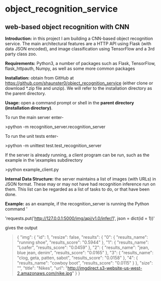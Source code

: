 # object\_recognition\_service
## web-based object recognition with CNN

**Introduction:** in this project I am building a CNN-based object recognition service. The main architectural features are a HTTP API using Flask (with data JSON encoded), and image classification using TensorFlow and a 3rd party class zoo.

**Requirements:** Python3, a number of packages such as Flask, TensorFlow, flask\_httpauth, Numpy, as well as some more common packages

**Installation:** obtain from GitHub at https://github.com/shaunster0/object_recognition_service (either clone or download \*.zip file and unzip). We will refer to the installation directory as the parent directory.

**Usage:** open a command prompt or shell in the **parent directory (installation directory)**.

To run the main server enter-

\>python -m recognition\_server.recognition\_server

To run the unit tests enter-

\>python -m unittest test.test\_recognition\_server

If the server is already running, a client program can be run, such as the example in the \examples subdirectory

\>python example\_client.py

**Internal Data Structure:** the server maintains a list of images (with URLs) in JSON format. These may or may not have had recognition inference run on them. This list can be regarded as a list of tasks to do, or that have been done.

**Example:** as an example, if the recognition\_server is running the Python command '

'requests.put('http://127.0.0.1:5000/img/api/v1.0/infer/1', json = dict(id = 1))'

gives the output

>{
    "img": {
        "id": 1,
        "resize": false,
        "results": {
            "0": {
                "results_name": "running shoe",
                "results\_score": "0.5944"
            },
            "1": {
                "results_name": "Loafer",
                "results\_score": "0.0459"
            },
            "2": {
                "results_name": "jean, blue jean, denim",
                "results\_score": "0.0165"
            },
            "3": {
                "results_name": "clog, geta, patten, sabot",
                "results\_score": "0.0158"
            },
            "4": {
                "results_name": "cowboy boot",
                "results\_score": "0.0115"
            }
        },
        "size": "",
        "title": "Nikes",
        "url": "http://imgdirect.s3-website-us-west-2.amazonaws.com/nike.jpg"
    }
}

